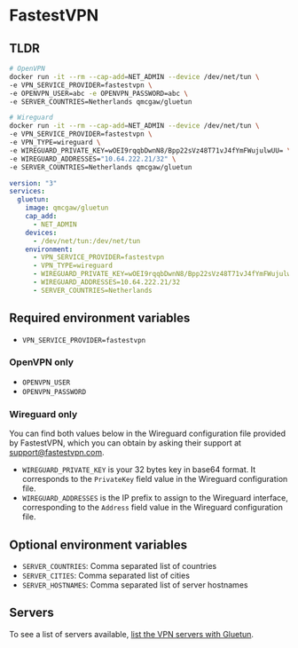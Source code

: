 # FastestVPN

## TLDR

```sh
# OpenVPN
docker run -it --rm --cap-add=NET_ADMIN --device /dev/net/tun \
-e VPN_SERVICE_PROVIDER=fastestvpn \
-e OPENVPN_USER=abc -e OPENVPN_PASSWORD=abc \
-e SERVER_COUNTRIES=Netherlands qmcgaw/gluetun
```

```sh
# Wireguard
docker run -it --rm --cap-add=NET_ADMIN --device /dev/net/tun \
-e VPN_SERVICE_PROVIDER=fastestvpn \
-e VPN_TYPE=wireguard \
-e WIREGUARD_PRIVATE_KEY=wOEI9rqqbDwnN8/Bpp22sVz48T71vJ4fYmFWujulwUU= \
-e WIREGUARD_ADDRESSES="10.64.222.21/32" \
-e SERVER_COUNTRIES=Netherlands qmcgaw/gluetun
```

```yml
version: "3"
services:
  gluetun:
    image: qmcgaw/gluetun
    cap_add:
      - NET_ADMIN
    devices:
      - /dev/net/tun:/dev/net/tun
    environment:
      - VPN_SERVICE_PROVIDER=fastestvpn
      - VPN_TYPE=wireguard
      - WIREGUARD_PRIVATE_KEY=wOEI9rqqbDwnN8/Bpp22sVz48T71vJ4fYmFWujulwUU=
      - WIREGUARD_ADDRESSES=10.64.222.21/32
      - SERVER_COUNTRIES=Netherlands
```

## Required environment variables

- `VPN_SERVICE_PROVIDER=fastestvpn`

### OpenVPN only

- `OPENVPN_USER`
- `OPENVPN_PASSWORD`

### Wireguard only

You can find both values below in the Wireguard configuration file provided by FastestVPN, which you can obtain by asking their support
at [support@fastestvpn.com](mailto:support@fastestvpn.com).

- `WIREGUARD_PRIVATE_KEY` is your 32 bytes key in base64 format. It corresponds to the `PrivateKey` field value in the Wireguard configuration file.
- `WIREGUARD_ADDRESSES` is the IP prefix to assign to the Wireguard interface, corresponding to the `Address` field value in the Wireguard configuration file.

## Optional environment variables

- `SERVER_COUNTRIES`: Comma separated list of countries
- `SERVER_CITIES`: Comma separated list of cities
- `SERVER_HOSTNAMES`: Comma separated list of server hostnames

## Servers

To see a list of servers available, [list the VPN servers with Gluetun](../servers.md#list-of-vpn-servers).
